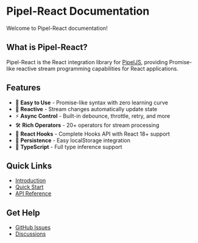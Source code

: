 # Pipel-React Documentation

Welcome to Pipel-React documentation!

## What is Pipel-React?

Pipel-React is the React integration library for [PipelJS](https://github.com/pipeljs/pipel), providing Promise-like reactive stream programming capabilities for React applications.

## Features

- 🎯 **Easy to Use** - Promise-like syntax with zero learning curve
- 🔄 **Reactive** - Stream changes automatically update state
- ⚡ **Async Control** - Built-in debounce, throttle, retry, and more
- 🛠️ **Rich Operators** - 20+ operators for stream processing
- 🎣 **React Hooks** - Complete Hooks API with React 18+ support
- 💾 **Persistence** - Easy localStorage integration
- 🎯 **TypeScript** - Full type inference support

## Quick Links

- [Introduction](/guide/introduce)
- [Quick Start](/guide/quick)
- [API Reference](/core/usePipel/)

## Get Help

- [GitHub Issues](https://github.com/pipeljs/pipel-react/issues)
- [Discussions](https://github.com/pipeljs/pipel-react/discussions)
